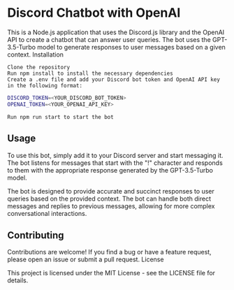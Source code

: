# Discord Chatbot with OpenAI

This is a Node.js application that uses the Discord.js library and the OpenAI API to create a chatbot that can answer user queries. The bot uses the GPT-3.5-Turbo model to generate responses to user messages based on a given context.
Installation

    Clone the repository
    Run npm install to install the necessary dependencies
    Create a .env file and add your Discord bot token and OpenAI API key in the following format:


```bash
DISCORD_TOKEN=<YOUR_DISCORD_BOT_TOKEN>
OPENAI_TOKEN=<YOUR_OPENAI_API_KEY>
```

    Run npm run start to start the bot

## Usage

To use this bot, simply add it to your Discord server and start messaging it. The bot listens for messages that start with the "!" character and responds to them with the appropriate response generated by the GPT-3.5-Turbo model.

The bot is designed to provide accurate and succinct responses to user queries based on the provided context. The bot can handle both direct messages and replies to previous messages, allowing for more complex conversational interactions.


## Contributing

Contributions are welcome! If you find a bug or have a feature request, please open an issue or submit a pull request.
License

This project is licensed under the MIT License - see the LICENSE file for details.
